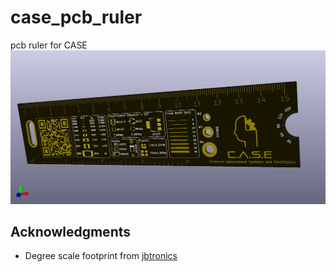 # case_pcb_ruler
 pcb ruler for CASE
 ![front](https://raw.githubusercontent.com/Muoshy/pcb_ruler/master/images/pcb_ruler.jpg)

## Acknowledgments

* Degree scale footprint from [jbtronics](https://github.com/jbtronics)

